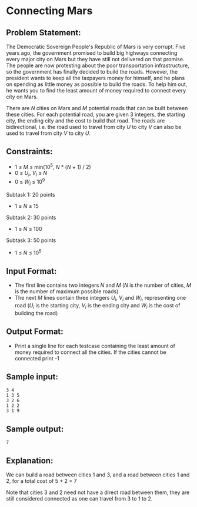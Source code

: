 # Connecting Mars

## Problem Statement: <br>
The Democratic Sovereign People's Republic of Mars is very corrupt. Five years ago, the government promised to build big highways connecting every major city on Mars but they have still not delivered on that promise. The people are now protesting about the poor transportation infrastructure, so the government has finally decided to build the roads. However, the president wants to keep all the taxpayers money for himself, and he plans on spending as little money as possible to build the roads. To help him out, he wants you to find the least amount of money required to connect every city on Mars.

There are _N_ cities on Mars and _M_ potential roads that can be built between these cities. For each potential road, you are given 3 integers, the starting city, the ending city and the cost to build that road. The roads are bidirectional, i.e. the road used to travel from city _U_ to city _V_ can also be used to travel from city _V_ to city _U_.

## Constraints: <br>
 - 1 &le; _M_ &le; min(10<sup>5</sup>, _N_ * (_N_ + 1) / 2)
 - 0 &le; _U<sub>i</sub>_, _V<sub>i</sub>_ &le; _N_
 - 0 &le; _W<sub>i</sub>_ &le; 10<sup>9</sup>

Subtask 1: 20 points
 - 1 &le; _N_ &le; 15

Subtask 2: 30 points
 - 1 &le; _N_ &le; 100

Subtask 3: 50 points
 - 1 &le; _N_ &le; 10<sup>5</sup>

## Input Format: <br>
 - The first line contains two integers _N_ and _M_ (_N_ is the number of cities, _M_ is the number of maximum possible roads)
 - The next _M_ lines contain three integers _U<sub>i</sub>_, _V<sub>i</sub>_ and _W<sub>i</sub>_, representing one road (_U<sub>i</sub>_ is the starting city, _V<sub>i</sub>_ is the ending city and _W<sub>i</sub>_ is the cost of building the road)

## Output Format: <br>
 - Print a single line for each testcase containing the least amount of money required to connect all the cities. If the cities cannot be connected print -1

## Sample input: <br>
```
3 4
1 3 5
3 2 6
1 2 2
3 1 9
```

## Sample output: <br>
```
7
```

## Explanation: <br>
We can build a road between cities 1 and 3, and a road between cities 1 and 2, for a total cost of 5 + 2 = 7

Note that cities 3 and 2 need not have a direct road between them, they are still considered connected as one can travel from 3 to 1 to 2.